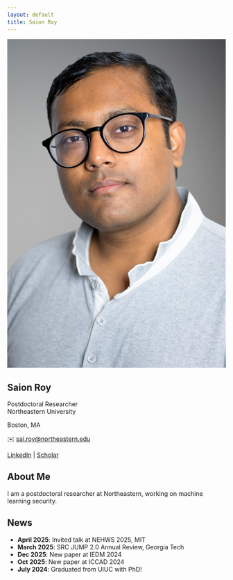 ```yaml
---
layout: default
title: Saion Roy
---
```


<link rel="stylesheet" href="/styles.css">

<!-- Sidebar -->
<div class="sidebar">
  <img src="/assets/saion.jpg" alt="Saion Roy" class="profile-pic"/>
  <h2>Saion Roy</h2>
  <p>Postdoctoral Researcher<br/>Northeastern University</p>
  <p>Boston, MA</p>
  <p>✉️ <a href="mailto:sai.roy@northeastern.edu">sai.roy@northeastern.edu</a></p>
  <div class="links">
    <a href="https://www.linkedin.com/in/saion-roy-6a050587/">LinkedIn</a> |
    <a href="https://scholar.google.com/citations?user=80pyo_4AAAAJ&hl=en">Scholar</a>
  </div>
</div>

<!-- Now back to markdown -->
<div class="main-content"></div>

## About Me

I am a postdoctoral researcher at Northeastern, working on machine learning security.

## News

- **April 2025**: Invited talk at NEHWS 2025, MIT  
- **March 2025**: SRC JUMP 2.0 Annual Review, Georgia Tech  
- **Dec 2025**: New paper at IEDM 2024  
- **Oct 2025**: New paper at ICCAD 2024  
- **July 2024**: Graduated from UIUC with PhD!
